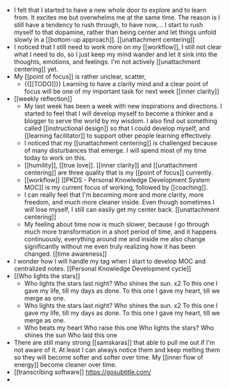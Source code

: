 - I felt that I started to have a new whole door to explore and to learn from. It excites me but overwhelms me at the same time. The reason is I still have a tendency to rush through, to have now,... I start to rush myself to that dopamine, rather than being center and let things unfold slowly in a [[bottom-up approach]]. [[unattachment centering]]
- I noticed that I still need to work more on my [[workflow]], I still not clear what I need to do, so I just keep my mind wander and let it sink into the thoughts, emotions, and feelings. I'm not actively [[unattachment centering]] yet.
- My [[point of focus]] is rather unclear, scatter, 
    - {{[[TODO]]}} Learning to have a clarity mind and a clear point of focus will be one of my important task for next week [[inner clarity]]
- [[weekly reflection]] 
    - My last week has been a week with new inspirations and directions. I started to feel that I will develop myself to become a thinker and a blogger to serve the world by my wisdom. I also find out something called [[instructional design]] so that I could develop myself, and [[learning facilitator]] to support other people learning effectively.
    - I noticed that my [[unattachment centering]] is challenged because of many disturbances that emerge. I will spend most of my time today to work on this.
    - [[humility]], [[true love]]. [[inner clarity]] and [[unattachment centering]] are three quality that is my [[point of focus]] currently.  
    - [[workflow]] [[PKDS - Personal Knowledge Development System MOC]] is my current focus of working, followed by [[coaching]].
    - I can really feel that I'm becoming more and more clarity, more freedom, and much more cleaner inside. Even though sometimes I will lose myself, I still can easily get my center back. [[unattachment centering]]
    - My feeling about time now is much slower, because I go through much more transformation in a short period of time, and it happens continuously, everything around me and inside me also change significantly without me even truly realizing how it has been changed. [[time awareness]]
- I wonder how I will handle my tag when I start to develop MOC and centralized notes. [[Personal Knowledge Development cycle]]
- [[Who lights the stars]]
    - Who lights the stars last night?
Who shines the sun. x2 
To this one I gave my life, till my days as done.
To this one I gave my heart, till we merge as one.
    - Who lights the stars last night?
Who shines the sun. x2 
To this one I gave my life, till my days as done.
To this one I gave my heart, till we merge as one.
    - Who beats my heart
Who raise this one
Who lights the stars?
Who shines the sun
Who laid this one
- There are still many strong [[samskaras]] that able to pull me out if I'm not aware of it. At least I can always notice them and keep melting them so they will become softer and softer over time. My [[inner flow of energy]] become cleaner over time. 
-  [[transcribing software]] https://gosubtitle.com/
- 
